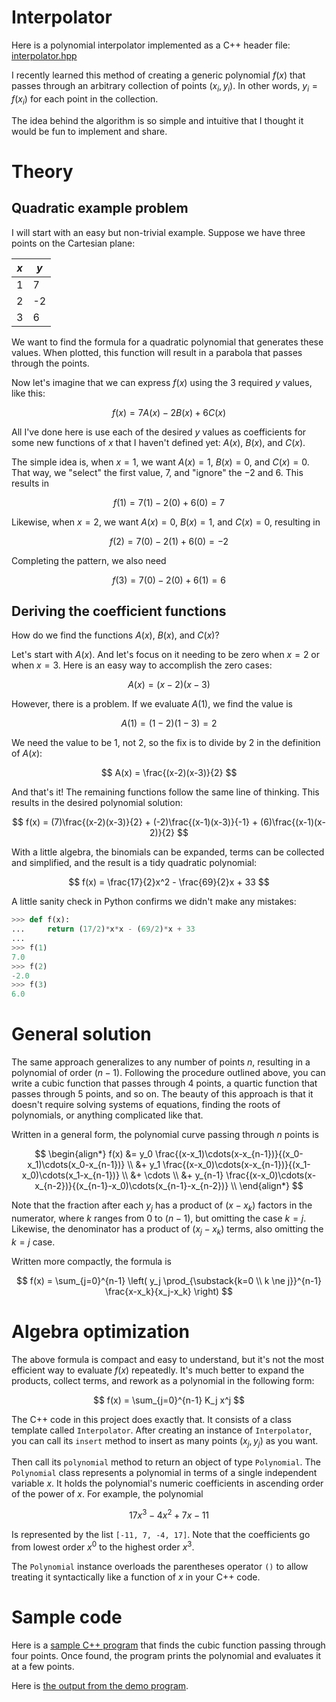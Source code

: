# Interpolator
Here is a polynomial interpolator implemented as a C++ header file:
[interpolator.hpp](interpolator.hpp)

I recently learned this method of creating a generic polynomial $f(x)$
that passes through an arbitrary collection of points $(x_i, y_i)$.
In other words, $y_i=f(x_i)$ for each point in the collection.

The idea behind the algorithm is so simple and intuitive that
I thought it would be fun to implement and share.

# Theory

## Quadratic example problem

I will start with an easy but non-trivial example.
Suppose we have three points on the Cartesian plane:

| $x$ | $y$ |
| --- | --- |
| 1 | 7 |
| 2 | -2 |
| 3 | 6 |

We want to find the formula for a quadratic polynomial that generates these values.
When plotted, this function will result in a parabola that passes through the points.

Now let's imagine that we can express $f(x)$ using the 3 required $y$ values, like this:

$$
f(x) = 7A(x) - 2B(x) + 6C(x)
$$

All I've done here is use each of the desired $y$ values as coefficients for
some new functions of $x$ that I haven't defined yet: $A(x)$, $B(x)$, and $C(x)$.

The simple idea is, when $x=1$, we want $A(x)=1$, $B(x)=0$, and $C(x)=0$.
That way, we "select" the first value, $7$, and "ignore" the $-2$ and $6$. This results in

$$
f(1) = 7(1) - 2(0) + 6(0) = 7
$$

Likewise, when $x=2$, we want $A(x)=0$, $B(x)=1$, and $C(x)=0$, resulting in

$$
f(2) = 7(0) - 2(1) + 6(0) = -2
$$

Completing the pattern, we also need

$$
f(3) = 7(0) - 2(0) + 6(1) = 6
$$

## Deriving the coefficient functions

How do we find the functions $A(x)$, $B(x)$, and $C(x)$?

Let's start with $A(x)$. And let's focus on it needing to be
zero when $x=2$ or when $x=3$. Here is an easy way to accomplish
the zero cases:

$$
A(x) = (x-2)(x-3)
$$

However, there is a problem. If we evaluate $A(1)$, we find the value is

$$
A(1) = (1-2)(1-3) = 2
$$

We need the value to be 1, not 2, so the fix is to divide by 2 in the definition of $A(x)$:

$$
A(x) = \frac{(x-2)(x-3)}{2}
$$

And that's it! The remaining functions follow the same line of thinking.
This results in the desired polynomial solution:

$$
f(x) = (7)\frac{(x-2)(x-3)}{2} + (-2)\frac{(x-1)(x-3)}{-1} + (6)\frac{(x-1)(x-2)}{2}
$$

With a little algebra, the binomials can be expanded, terms can be collected and simplified, and the result is a tidy quadratic polynomial:

$$
f(x) = \frac{17}{2}x^2 - \frac{69}{2}x + 33
$$

A little sanity check in Python confirms we didn't make any mistakes:

```python
>>> def f(x):
...     return (17/2)*x*x - (69/2)*x + 33
...
>>> f(1)
7.0
>>> f(2)
-2.0
>>> f(3)
6.0
```

# General solution

The same approach generalizes to any number of points $n$,
resulting in a polynomial of order $(n-1)$.
Following the procedure outlined above, you can write a cubic function
that passes through 4 points, a quartic function that passes through
5 points, and so on. The beauty of this approach is that it doesn't
require solving systems of equations, finding the roots of polynomials,
or anything complicated like that.

Written in a general form, the polynomial curve passing through
$n$ points is

$$
\begin{align*}
f(x)
&= y_0 \frac{(x-x_1)\cdots(x-x_{n-1})}{(x_0-x_1)\cdots(x_0-x_{n-1})} \\
&+ y_1 \frac{(x-x_0)\cdots(x-x_{n-1})}{(x_1-x_0)\cdots(x_1-x_{n-1})} \\
&+ \cdots \\
&+ y_{n-1} \frac{(x-x_0)\cdots(x-x_{n-2})}{(x_{n-1}-x_0)\cdots(x_{n-1}-x_{n-2})} \\
\end{align*}
$$

Note that the fraction after each $y_j$ has a product of $(x-x_k)$
factors in the numerator, where $k$ ranges from $0$ to $(n-1)$, but
omitting the case $k=j$. Likewise, the denominator has a product
of $(x_j-x_k)$ terms, also omitting the $k=j$ case.

Written more compactly, the formula is

$$
f(x) = \sum_{j=0}^{n-1} \left( y_j \prod_{\substack{k=0 \\ k \ne j}}^{n-1} \frac{x-x_k}{x_j-x_k} \right)
$$

# Algebra optimization

The above formula is compact and easy to understand, but it's not the most
efficient way to evaluate $f(x)$ repeatedly. It's much better to expand the products,
collect terms, and rework as a polynomial in the following form:

$$
f(x) = \sum_{j=0}^{n-1} K_j x^j
$$

The C++ code in this project does exactly that. It consists of a class template
called `Interpolator`. After creating an instance of `Interpolator`, you can call
its `insert` method to insert as many points $(x_j, y_j)$ as you want.

Then call its `polynomial` method to return an object of type `Polynomial`.
The `Polynomial` class represents a polynomial in terms of a single independent
variable $x$. It holds the polynomial's numeric coefficients in ascending order
of the power of $x$. For example, the polynomial

$$
17 x^3 - 4 x^2 + 7 x - 11
$$

Is represented by the list `[-11, 7, -4, 17]`. Note that the coefficients go
from lowest order $x^0$ to the highest order $x^3$.

The `Polynomial` instance overloads the parentheses operator `()` to allow
treating it syntactically like a function of $x$ in your C++ code.

# Sample code

Here is a [sample C++ program](demo.cpp) that finds the cubic function passing through four points.
Once found, the program prints the polynomial and evaluates it at a few points.

Here is [the output from the demo program](correct/demo.txt).
